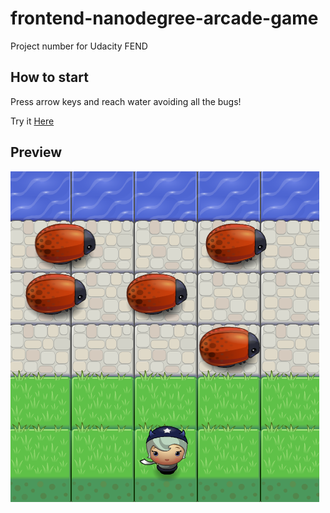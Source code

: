 frontend-nanodegree-arcade-game
===============================

Project number for Udacity FEND

## How to start

Press arrow keys and reach water avoiding all the bugs!

Try it [Here](https://simturcoit.github.io/fend-arcade-game-udacity/)

## Preview

![Start](https://github.com/simTurcoIT/fend-arcade-game-udacity/blob/master/Cattura.PNG)

